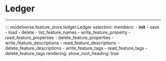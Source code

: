 # Ledger
---

::: modelverse.feature_store.ledger.Ledger
    selection:
        members:
            - __init__
            - save
            - load
            - delete
            - list_feature_names
            - write_feature_property
            - read_feature_properties
            - delete_feature_properties
            - write_feature_descriptions
            - read_feature_descriptions
            - delete_feature_descriptions
            - write_feature_tags
            - read_feature_tags
            - delete_feature_tags
    rendering:
        show_root_heading: true


